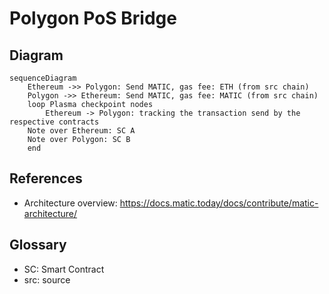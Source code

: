 # Polygon PoS Bridge

## Diagram

```mermaid
sequenceDiagram
    Ethereum ->> Polygon: Send MATIC, gas fee: ETH (from src chain)
    Polygon ->> Ethereum: Send MATIC, gas fee: MATIC (from src chain)
    loop Plasma checkpoint nodes
        Ethereum -> Polygon: tracking the transaction send by the respective contracts
    Note over Ethereum: SC A
    Note over Polygon: SC B
    end
```

## References

- Architecture overview: https://docs.matic.today/docs/contribute/matic-architecture/

## Glossary

- SC: Smart Contract
- src: source
